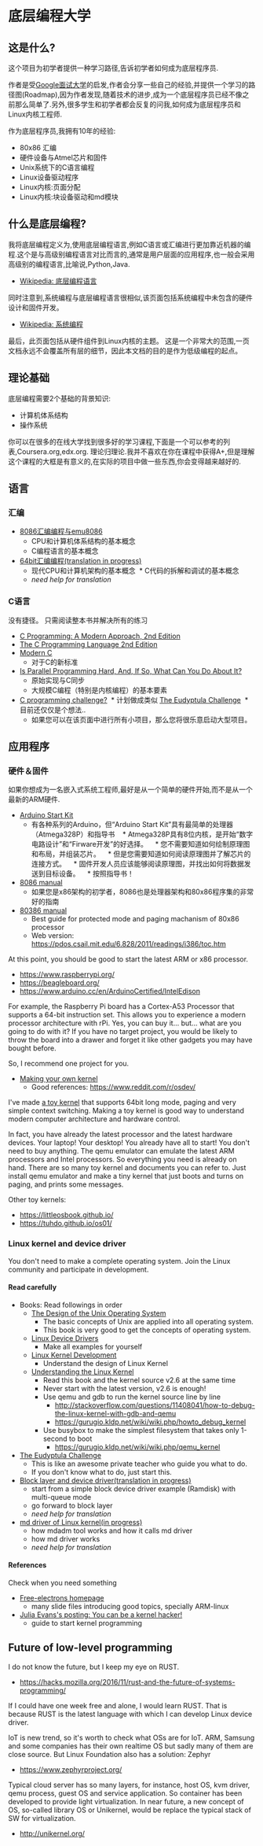 # 底层编程大学

## 这是什么?

这个项目为初学者提供一种学习路径,告诉初学者如何成为底层程序员.

作者是受[Google面试大学](https://github.com/jwasham/google-interview-university)的启发,作者会分享一些自己的经验,并提供一个学习的路径图(Roadmap),因为作者发现,随着技术的进步,成为一个底层程序员已经不像之前那么简单了.另外,很多学生和初学者都会反复的问我,如何成为底层程序员和Linux内核工程师.

作为底层程序员,我拥有10年的经验:
* 80x86 汇编
* 硬件设备与Atmel芯片和固件
* Unix系统下的C语言编程
* Linux设备驱动程序
* Linux内核:页面分配
* Linux内核:块设备驱动和md模块


## 什么是底层编程?

我将底层编程定义为,使用底层编程语言,例如C语言或汇编进行更加靠近机器的编程.这个是与高级别编程语言对比而言的,通常是用户层面的应用程序,也一般会采用高级别的编程语言,比喻说,Python,Java.

* [Wikipedia: 底层编程语言](https://en.wikipedia.org/wiki/Low-level_programming_language)

同时注意到,系统编程与底层编程语言很相似,该页面包括系统编程中未包含的硬件设计和固件开发。

* [Wikipedia: 系统编程](https://en.wikipedia.org/wiki/System_programming)

最后，此页面包括从硬件组件到Linux内核的主题。 这是一个非常大的范围,一页文档永远不会覆盖所有层的细节，因此本文档的目的是作为低级编程的起点。

## 理论基础

底层编程需要2个基础的背景知识:

* 计算机体系结构
* 操作系统

你可以在很多的在线大学找到很多好的学习课程,下面是一个可以参考的列表,Coursera.org,edx.org.
理论归理论.我并不喜欢在你在课程中获得A+,但是理解这个课程的大框是有意义的,在实际的项目中做一些东西,你会变得越来越好的.

## 语言

### 汇编

* [8086汇编编程与emu8086](https://github.com/gurugio/book_assembly_8086)
  * CPU和计算机体系结构的基本概念
  * C编程语言的基本概念
* [64bit汇编编程(translation in progress)](https://github.com/gurugio/book_assembly_64bit)
  * 现代CPU和计算机架构的基本概念
  * C代码的拆解和调试的基本概念
  * _need help for translation_

### C语言

没有捷径。 只需阅读整本书并解决所有的练习

* [C Programming: A Modern Approach, 2nd Edition](https://www.amazon.com/C-Programming-Modern-Approach-2nd/dp/0393979504)
* [The C Programming Language 2nd Edition](https://www.amazon.com/Programming-Language-Brian-W-Kernighan/dp/0131103628/ref=pd_sbs_14_t_0?_encoding=UTF8&psc=1&refRID=60R1D2CHBA8DHYT6JNMN)
* [Modern C](http://icube-icps.unistra.fr/img_auth.php/d/db/ModernC.pdf)
  * 对于C的新标准
* [Is Parallel Programming Hard, And, If So, What Can You Do About It?](https://www.kernel.org/pub/linux/kernel/people/paulmck/perfbook/perfbook.html)
  * 原始实现与C同步
  * 大规模C编程（特别是内核编程）的基本要素
* [C programming challenge?](https://github.com/gurugio/lowlevelprogramming-university/blob/master/c-language-challenge.md)
  * 计划做成类似 [The Eudyptula Challenge](http://eudyptula-challenge.org/)
  * 目前还仅仅是个想法..
  * 如果您可以在该页面中进行所有小项目，那么您将很乐意启动大型项目。

## 应用程序

### 硬件＆固件

如果你想成为一名嵌入式系统工程师,最好是从一个简单的硬件开始,而不是从一个最新的ARM硬件.

* [Arduino Start Kit](https://www.arduino.cc/)
   * 有各种系列的Arduino，但“Arduino Start Kit”具有最简单的处理器（Atmega328P）和指导书
   * Atmega328P具有8位内核，是开始“数字电路设计”和“Firware开发”的好选择。
   * 您不需要知道如何绘制原理图和布局，并组装芯片。
   * 但是您需要知道如何阅读原理图并了解芯片的连接方式。
   * 固件开发人员应该能够阅读原理图，并找出如何将数据发送到目标设备。
   * 按照指导书！
* [8086 manual](https://edge.edx.org/c4x/BITSPilani/EEE231/asset/8086_family_Users_Manual_1_.pdf)
  * 如果您是x86架构的初学者，8086也是处理器架构和80x86程序集的非常好的指南
* [80386 manual](http://css.csail.mit.edu/6.858/2015/readings/i386.pdf)
  * Best guide for protected mode and paging machanism of 80x86 processor
  * Web version: https://pdos.csail.mit.edu/6.828/2011/readings/i386/toc.htm

At this point, you should be good to start the latest ARM or x86 processor.
* https://www.raspberrypi.org/
* https://beagleboard.org/
* https://www.arduino.cc/en/ArduinoCertified/IntelEdison

For example, the Raspberry Pi board has a Cortex-A53 Processor that supports a 64-bit instruction set.
This allows you to experience a modern processor architecture with rPi.
Yes, you can buy it... but... what are you going to do with it?
If you have no target project, you would be likely to throw the board into a drawer and forget it like other gadgets you may have bought before.

So, I recommend one project for you.
* [Making your own kernel](http://wiki.osdev.org/Getting_Started)
  * Good references: https://www.reddit.com/r/osdev/

I've made [a toy kernel](https://github.com/gurugio/caos) that supports 64bit long mode, paging and very simple context switching. Making a toy kernel is good way to understand modern computer architecture and hardware control.

In fact, you have already the latest processor and the latest hardware devices.
Your laptop! Your desktop! You already have all to start!
You don't need to buy anything.
The qemu emulator can emulate the latest ARM processors and Intel processors.
So everything you need is already on hand.
There are so many toy kernel and documents you can refer to.
Just install qemu emulator and make a tiny kernel that just boots and turns on paging, and prints some messages.

Other toy kernels:
* https://littleosbook.github.io/
* https://tuhdo.github.io/os01/

### Linux kernel and device driver

You don't need to make a complete operating system.
Join the Linux community and participate in development.

#### Read carefully

* Books: Read followings in order
  * [The Design of the Unix Operating System](https://www.amazon.com/Design-UNIX-Operating-System/dp/0132017997)
    * The basic concepts of Unix are applied into all operating system.
    * This book is very good to get the concepts of operating system.
  * [Linux Device Drivers](https://www.amazon.com/Linux-Device-Drivers-Jonathan-Corbet/dp/0596005903/ref=sr_1_4?ie=UTF8&qid=1483650712&sr=8-4&keywords=understanding+linux+kernel)
    * Make all examples for yourself
  * [Linux Kernel Development](https://www.amazon.com/Linux-Kernel-Development-Robert-Love/dp/0672329468/ref=sr_1_2?ie=UTF8&qid=1483650712&sr=8-2&keywords=understanding+linux+kernel)
    * Understand the design of Linux Kernel
  * [Understanding the Linux Kernel](https://www.amazon.com/Understanding-Linux-Kernel-Third-Daniel/dp/0596005652/ref=sr_1_1?ie=UTF8&qid=1483650712&sr=8-1&keywords=understanding+linux+kernel)
    * Read this book and the kernel source v2.6 at the same time
    * Never start with the latest version, v2.6 is enough!
    * Use qemu and gdb to run the kernel source line by line
      * http://stackoverflow.com/questions/11408041/how-to-debug-the-linux-kernel-with-gdb-and-qemu
      * https://gurugio.kldp.net/wiki/wiki.php/howto_debug_kernel
    * Use busybox to make the simplest filesystem that takes only 1-second to boot
      * https://gurugio.kldp.net/wiki/wiki.php/qemu_kernel
* [The Eudyptula Challenge](http://eudyptula-challenge.org/)
  * This is like an awesome private teacher who guide you what to do.
  * If you don't know what to do, just start this.
* [Block layer and device driver(translation in progress)](https://github.com/gurugio/book_linuxkernel_blockdrv)
  * start from a simple block device driver example (Ramdisk) with multi-queue mode
  * go forward to block layer
  * _need help for translation_
* [md driver of Linux kernel(in progress)](https://github.com/gurugio/book_linuxkernel_md)
  * how mdadm tool works and how it calls md driver
  * how md driver works
  * _need help for translation_

#### References

Check when you need something

* [Free-electrons homepage](http://free-electrons.com/docs/)
  * many slide files introducing good topics, specially ARM-linux
* [Julia Evans's posting: You can be a kernel hacker!](http://jvns.ca/blog/2014/09/18/you-can-be-a-kernel-hacker/)
  * guide to start kernel programming

## Future of low-level programming

I do not know the future, but I keep my eye on RUST.
* https://hacks.mozilla.org/2016/11/rust-and-the-future-of-systems-programming/

If I could have one week free and alone, I would learn RUST.
That is because RUST is the latest language with which I can develop Linux device driver.

IoT is new trend, so it's worth to check what OSs are for IoT.
ARM, Samsung and some companies has their own realtime OS but sadly many of them are close source.
But Linux Foundation also has a solution: Zephyr
* https://www.zephyrproject.org/

Typical cloud server has so many layers, for instance, host OS, kvm driver, qemu process, guest OS and service application. So container has been developed to provide light virtualization. In near future, a new concept of OS, so-called library OS or Unikernel, would be replace the typical stack of SW for virtualization.
* http://unikernel.org/
